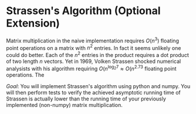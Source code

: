 # Strassen's Algorithm (Optional Extension)

Matrix multiplication in the naive implementation requires $O(n^3)$ floating point
operations on a matrix with $n^2$ entries. In fact it seems unlikely one could do better.
Each of the $n^2$ entries in the product requires a dot product of two length $n$ vectors.
Yet in 1969, Volken Strassen shocked numerical analysists with his algorithm requiring
$O(n^{\log_2{7}} \approx O(n^2.73$ floating point operations. The

*Goal*: You will implement Strassen's algorithm using python and numpy. You will then
perform tests to verify the achieved asymptotic running time of Strassen is actually lower than
the running time of your previously implemented (non-numpy) matrix multiplication.


